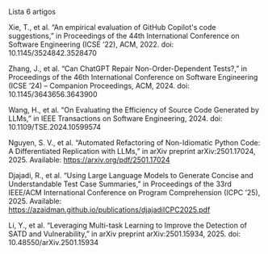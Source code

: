 Lista 6 artigos

Xie, T., et al. “An empirical evaluation of GitHub Copilot's code suggestions,” in Proceedings of the 44th International Conference on Software Engineering (ICSE ’22), ACM, 2022. doi: 10.1145/3524842.3528470

Zhang, J., et al. “Can ChatGPT Repair Non-Order-Dependent Tests?,” in Proceedings of the 46th International Conference on Software Engineering (ICSE ’24) – Companion Proceedings, ACM, 2024. doi: 10.1145/3643656.3643900

Wang, H., et al. “On Evaluating the Efficiency of Source Code Generated by LLMs,” in IEEE Transactions on Software Engineering, 2024. doi: 10.1109/TSE.2024.10599574

Nguyen, S. V., et al. “Automated Refactoring of Non-Idiomatic Python Code: A Differentiated Replication with LLMs,” in arXiv preprint arXiv:2501.17024, 2025. Available: https://arxiv.org/pdf/2501.17024

Djajadi, R., et al. “Using Large Language Models to Generate Concise and Understandable Test Case Summaries,” in Proceedings of the 33rd IEEE/ACM International Conference on Program Comprehension (ICPC ’25), 2025. Available: https://azaidman.github.io/publications/djajadiICPC2025.pdf

Li, Y., et al. “Leveraging Multi-task Learning to Improve the Detection of SATD and Vulnerability,” in arXiv preprint arXiv:2501.15934, 2025. doi: 10.48550/arXiv.2501.15934